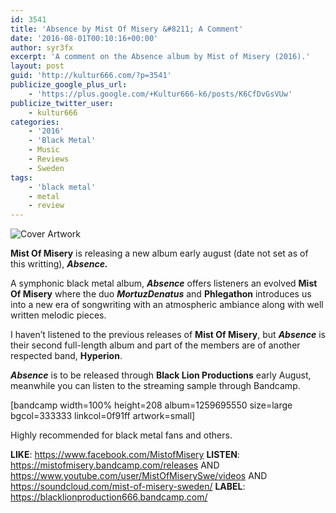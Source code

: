 ```yaml
---
id: 3541
title: 'Absence by Mist Of Misery &#8211; A Comment'
date: '2016-08-01T00:10:16+00:00'
author: syr3fx
excerpt: 'A comment on the Absence album by Mist of Misery (2016).'
layout: post
guid: 'http://kultur666.com/?p=3541'
publicize_google_plus_url:
    - 'https://plus.google.com/+Kultur666-k6/posts/K6CfDvGsVUw'
publicize_twitter_user:
    - kultur666
categories:
    - '2016'
    - 'Black Metal'
    - Music
    - Reviews
    - Sweden
tags:
    - 'black metal'
    - metal
    - review
---
```


![Cover Artwork](http://localhost:8080/wp-content/uploads/2016/07/cover-artwork.jpg?w=680)

**Mist Of Misery** is releasing a new album early august (date not set as of this writting), ***Absence.***

A symphonic black metal album, ***Absence*** offers listeners an evolved **Mist Of Misery** where the duo ***MortuzDenatus*** and ******Phlegathon****** introduces us into a new era of songwriting with an atmospheric ambiance along with well written melodic pieces.

I haven’t listened to the previous releases of **Mist Of Misery**, but ***Absence*** is their second full-length album and part of the members are of another respected band, **Hyperion**.

***Absence*** is to be released through **Black Lion Productions** early August, meanwhile you can listen to the streaming sample through Bandcamp.

\[bandcamp width=100% height=208 album=1259695550 size=large bgcol=333333 linkcol=0f91ff artwork=small\]

Highly recommended for black metal fans and others.

**LIKE**: <https://www.facebook.com/MistofMisery>
**LISTEN**: <https://mistofmisery.bandcamp.com/releases> AND <https://www.youtube.com/user/MistOfMiserySwe/videos> AND <https://soundcloud.com/mist-of-misery-sweden/>
**LABEL**: <https://blacklionproduction666.bandcamp.com/>